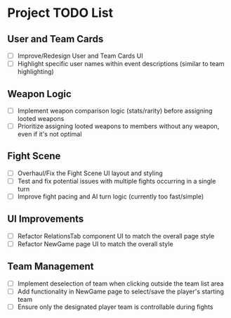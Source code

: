 # Project TODO List

## User and Team Cards

- [ ] Improve/Redesign User and Team Cards UI
- [ ] Highlight specific user names within event descriptions (similar to team highlighting)

## Weapon Logic

- [ ] Implement weapon comparison logic (stats/rarity) before assigning looted weapons
- [ ] Prioritize assigning looted weapons to members without any weapon, even if it's not optimal

## Fight Scene

- [ ] Overhaul/Fix the Fight Scene UI layout and styling
- [ ] Test and fix potential issues with multiple fights occurring in a single turn
- [ ] Improve fight pacing and AI turn logic (currently too fast/simple)

## UI Improvements

- [ ] Refactor RelationsTab component UI to match the overall page style
- [ ] Refactor NewGame page UI to match the overall style

## Team Management

- [ ] Implement deselection of team when clicking outside the team list area
- [ ] Add functionality in NewGame page to select/save the player's starting team
- [ ] Ensure only the designated player team is controllable during fights
